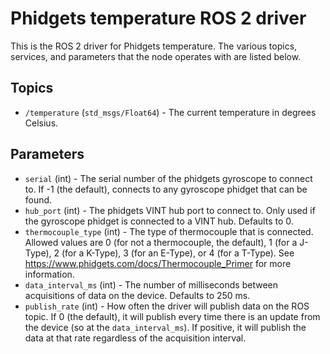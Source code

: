 Phidgets temperature ROS 2 driver
===========================

This is the ROS 2 driver for Phidgets temperature.  The various topics, services, and parameters that the node operates with are listed below.

Topics
------
* `/temperature` (`std_msgs/Float64`) - The current temperature in degrees Celsius.

Parameters
----------
* `serial` (int) - The serial number of the phidgets gyroscope to connect to.  If -1 (the default), connects to any gyroscope phidget that can be found.
* `hub_port` (int) - The phidgets VINT hub port to connect to.  Only used if the gyroscope phidget is connected to a VINT hub.  Defaults to 0.
* `thermocouple_type` (int) - The type of thermocouple that is connected.  Allowed values are 0 (for not a thermocouple, the default), 1 (for a J-Type), 2 (for a K-Type), 3 (for an E-Type), or 4 (for a T-Type).  See https://www.phidgets.com/docs/Thermocouple_Primer for more information.
* `data_interval_ms` (int) - The number of milliseconds between acquisitions of data on the device.  Defaults to 250 ms.
* `publish_rate` (int) - How often the driver will publish data on the ROS topic.  If 0 (the default), it will publish every time there is an update from the device (so at the `data_interval_ms`).  If positive, it will publish the data at that rate regardless of the acquisition interval.
